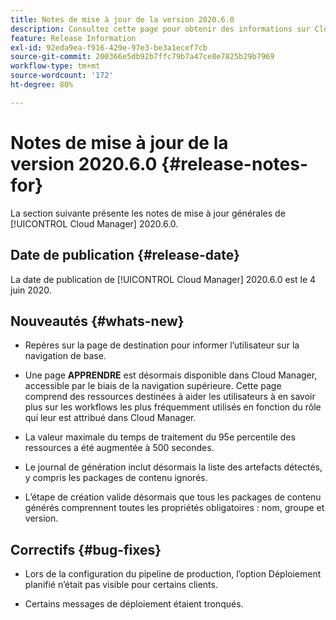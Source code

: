 ```yaml
---
title: Notes de mise à jour de la version 2020.6.0
description: Consultez cette page pour obtenir des informations sur Cloud Manager 2020.6.0
feature: Release Information
exl-id: 92eda9ea-f916-429e-97e3-be3a1ecef7cb
source-git-commit: 200366e5db92b7ffc79b7a47ce8e7825b29b7969
workflow-type: tm+mt
source-wordcount: '172'
ht-degree: 80%

---
```


# Notes de mise à jour de la version 2020.6.0 {#release-notes-for}

La section suivante présente les notes de mise à jour générales de [!UICONTROL Cloud Manager] 2020.6.0.

## Date de publication {#release-date}

La date de publication de [!UICONTROL Cloud Manager] 2020.6.0 est le 4 juin 2020.

## Nouveautés {#whats-new}

* Repères sur la page de destination pour informer l’utilisateur sur la navigation de base.

* Une page **APPRENDRE** est désormais disponible dans Cloud Manager, accessible par le biais de la navigation supérieure. Cette page comprend des ressources destinées à aider les utilisateurs à en savoir plus sur les workflows les plus fréquemment utilisés en fonction du rôle qui leur est attribué dans Cloud Manager.

* La valeur maximale du temps de traitement du 95e percentile des ressources a été augmentée à 500 secondes.

* Le journal de génération inclut désormais la liste des artefacts détectés, y compris les packages de contenu ignorés.

* L’étape de création valide désormais que tous les packages de contenu générés comprennent toutes les propriétés obligatoires : nom, groupe et version.

## Correctifs {#bug-fixes}

* Lors de la configuration du pipeline de production, l’option Déploiement planifié n’était pas visible pour certains clients.

* Certains messages de déploiement étaient tronqués.
